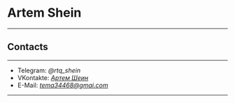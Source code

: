 # __Artem Shein__
***
## __Contacts__
***
* Telegram: *@rtq_shein*
* VKontakte: *[Артем Шеин](https://vk.com/shein_ar)*
* E-Mail: *tema34468@gmai.com*
***